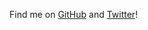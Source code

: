 Find me on [GitHub](https://github.com/jenniechow) and [Twitter](https://twitter.com/jennie_saisquoi)! 
